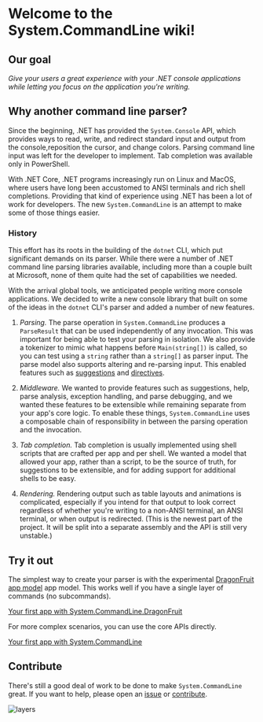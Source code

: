 # Welcome to the System.CommandLine wiki!

## Our goal

_Give your users a great experience with your .NET console applications while letting you focus on the application you're writing._

## Why another command line parser?

Since the beginning, .NET has provided the `System.Console` API, which provides ways to read, write, and redirect standard input and output from the console,reposition the cursor, and change colors. Parsing command line input was left for the developer to implement. Tab completion was available only in PowerShell.

With .NET Core, .NET programs increasingly run on Linux and MacOS, where users have long been accustomed to ANSI terminals and rich shell completions. Providing that kind of experience using .NET has been a lot of work for developers. The new `System.CommandLine` is an attempt to make some of those things easier.

### History

This effort has its roots in the building of the `dotnet` CLI, which put significant demands on its parser. While there were a number of .NET command line parsing libraries available, including more than a couple built at Microsoft, none of them quite had the set of capabilities we needed. 

With the arrival global tools, we anticipated people writing more console applications. We decided to write a new console library that built on some of the ideas in the `dotnet` CLI's parser and added a number of new features.

1. _Parsing._ The parse operation in `System.CommandLine` produces a `ParseResult` that can be used independently of any invocation. This was important for being able to test your parsing in isolation. We also provide a tokenizer to mimic what happens before `Main(string[])` is called, so you can test using a `string` rather than a `string[]` as parser input. The parse model also supports altering and re-parsing input. This enabled features such as [suggestions](Features-overview#Suggestions) and [directives](Command-line-syntax.md#directives).

2. _Middleware._ We wanted to provide features such as suggestions, help, parse analysis, exception handling, and parse debugging, and we wanted these features to be extensible while remaining separate from your app's core logic. To enable these things, `System.CommandLine` uses a composable chain of responsibility in between the parsing operation and the invocation. 

3. _Tab completion._ Tab completion is usually implemented using shell scripts that are crafted per app and per shell. We wanted a model that allowed your app, rather than a script, to be the source of truth, for suggestions to be extensible, and for adding support for additional shells to be easy.

4. _Rendering._ Rendering output such as table layouts and animations is complicated, especially if you intend for that output to look correct regardless of whether you're writing to a non-ANSI terminal, an ANSI terminal, or when output is redirected. (This is the newest part of the project. It will be split into a separate assembly and the API is still very unstable.)

## Try it out

The simplest way to create your parser is with the experimental [DragonFruit app model](DragonFruit-overview) app model. This works well if you have a single layer of commands (no subcommands).

[Your first app with System.CommandLine.DragonFruit](Your-first-app-with-System.CommandLine.DragonFruit)

For more complex scenarios, you can use the core APIs directly.

[Your first app with System.CommandLine](Your-first-app-with-System.CommandLine)

## Contribute

There's still a good deal of work to be done to make `System.CommandLine` great. If you want to help, please open an [issue](https://github.com/dotnet/command-line-api/issues) or [contribute](https://github.com/dotnet/command-line-api/blob/master/CONTRIBUTING.md).

![layers](https://user-images.githubusercontent.com/547415/50188724-5fcceb00-02d7-11e9-9c33-4b91d70f963e.png)
